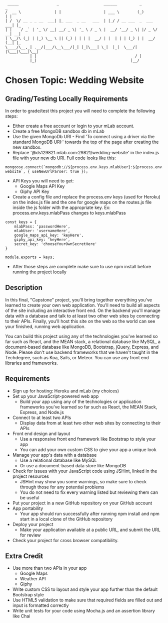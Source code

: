 ```
 _____                 _                    ______          _           _   
/  __ \               | |                   | ___ \        (_)         | |  
| /  \/ __ _ _ __  ___| |_ ___  _ __   ___  | |_/ / __ ___  _  ___  ___| |_
| |    / _` | '_ \/ __| __/ _ \| '_ \ / _ \ |  __/ '__/ _ \| |/ _ \/ __| __|
| \__/\ (_| | |_) \__ \ || (_) | | | |  __/ | |  | | | (_) | |  __/ (__| |_
\____/\__,_| .__/|___/\__\___/|_| |_|\___| \_|  |_|  \___/| |\___|\___|\__|
           | |                                           _/ |              
           |_|                                          |__/               
```


# Chosen Topic: Wedding Website

## Grading/Testing Locally Requirements


In order to grade/test this project you will need to complete the following steps:
- Either create a free account or login to your mLab account.
- Create a free MongoDB sandbox db in mLab
- Use the given MongoDb URI - Find 'To connect using a driver via the standard MongoDB URI:' towards the top of the page after creating the new sandbox.
- Replace '@ds129821.mlab.com:29821/wedding-website' in the index.js file with your new db URI. Full code looks like this:
```
mongoose.connect(`mongodb://${process.env.keys.mlabUser}:${process.env.keys.mlabPass}@ds129821.mlab.com:29821/wedding-website`, { useNewUrlParser: true });
```
- API Keys you will need to get:
  - Google Maps API Key
  - Giphy API Key
- Create a config file and replace the process.env keys (used for Heroku) on the index.js file and the one for google maps on the routes.js file inside the js folder with the appropriate key. Ex: process.env.keys.mlabPass changes to keys.mlabPass
```
const keys = {
    mlabPass: 'passwordHere',
    mlabUser: 'usernameHere',
    google_maps_api_key: 'keyHere',
    giphy_api_key: 'keyHere',
    secret_key: 'chooseYourOwnSecretHere'
}

module.exports = keys;
```
- After those steps are complete make sure to use npm install before running the project locally


## Description


In this final, "Capstone" project, you'll bring together everything you've learned to create your own web application. You'll need to build all aspects of the site including an interactive front end. On the backend you'll manage data with a database and talk to at least two other web sites by connecting to their APIs. Finally, you'll host this site on the web so the world can see your finished, running web application.

You can build this project using any of the technologies you've learned so far such as React, and the MEAN stack, a relational database like MySQL, a document-based database like MongoDB, Bootstrap, jQuery, Express, and Node. Please don't use backend frameworks that we haven't taught in the Techdegree, such as Koa, Sails, or Meteor. You can use any front end libraries and frameworks.


## Requirements


- Sign up for hosting: Heroku and mLab (my choices)
- Set up your JavaScript-powered web app
  - Build your app using any of the technologies or application frameworks you've learned so far such as React, the MEAN Stack, Express, and Node.js
- Connect to at least two APIs
  - Display data from at least two other web sites by connecting to their APIs
- Front end design and layout
  - Use a responsive front end framework like Bootstrap to style your app
  - You can add your own custom CSS to give your app a unique look
- Manage your app's data with a database
  - Use a relational database like MySQL
  - Or use a document-based data store like MongoDB
- Check for issues with your JavaScript code using JSHint, linked in the project resources
  - JSHint may show you some warnings, so make sure to check through those for any potential problems
  - You do not need to fix every warning listed but reviewing them can be useful
- Put your project in a new GitHub repository on your GitHub account
- App portability
  - Your app should run successfully after running npm install and npm start in a local clone of the GitHub repository
- Deploy your project
  - Make your application available at a public URL, and submit the URL for review
- Check your project for cross browser compatibility.


## Extra Credit


- Use more than two APIs in your app
  - Google Maps
  - Weather API
  - Giphy
- Write custom CSS to layout and style your app further than the default Bootstrap style
- Use HTML5 validation to make sure that required fields are filled out and input is formatted correctly
- Write unit tests for your code using Mocha.js and an assertion library like Chai
